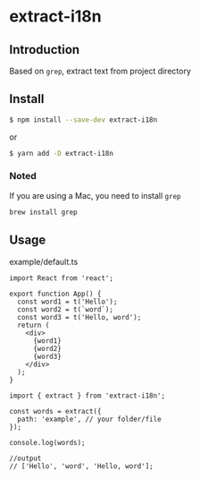 # extract-i18n

## Introduction

Based on `grep`, extract text from project directory

## Install

```sh
$ npm install --save-dev extract-i18n
```

or

```sh
$ yarn add -D extract-i18n
```

### Noted

If you are using a Mac, you need to install `grep`

```bash
brew install grep
```

## Usage

example/default.ts

```tsx
import React from 'react';

export function App() {
  const word1 = t('Hello');
  const word2 = t(`word`);
  const word3 = t('Hello, word');
  return (
    <div>
      {word1}
      {word2}
      {word3}
    </div>
  );
}
```

```tsx
import { extract } from 'extract-i18n';

const words = extract({
  path: 'example', // your folder/file
});

console.log(words);

//output
// ['Hello', 'word', 'Hello, word'];
```
